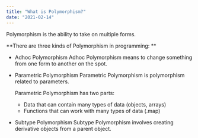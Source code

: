 ```yaml
---
title: "What is Polymorphism?"
date: "2021-02-14"
---
```


Polymorphism is the ability to take on multiple forms.

**There are three kinds of Polymorphism in programming: **

- Adhoc Polymorphism
  Adhoc Polymorphism means to change something from one form to another on the spot.

- Parametric Polymorphism
  Parametric Polymorphism is polymorphism related to parameters.

  Parametric Polymorphism has two parts:

  - Data that can contain many types of data (objects, arrays)
  - Functions that can work with many types of data (.map)

- Subtype Polymorphism
  Subtype Polymorphism involves creating derivative objects from a parent object.
